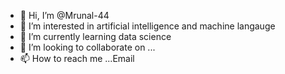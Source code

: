 - 👋 Hi, I’m @Mrunal-44
- 👀 I’m interested in artificial intelligence and machine langauge
- 🌱 I’m currently learning data science
- 💞️ I’m looking to collaborate on ...
- 📫 How to reach me ...Email

<!---
Mrunal-44/Mrunal-44 is a ✨ special ✨ repository because its `README.md` (this file) appears on your GitHub profile.
You can click the Preview link to take a look at your changes.
--->
